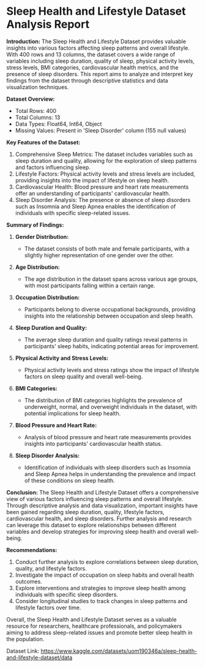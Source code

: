 # Sleep Health and Lifestyle Dataset Analysis Report

**Introduction:**
The Sleep Health and Lifestyle Dataset provides valuable insights into various factors affecting sleep patterns and overall lifestyle. With 400 rows and 13 columns, the dataset covers a wide range of variables including sleep duration, quality of sleep, physical activity levels, stress levels, BMI categories, cardiovascular health metrics, and the presence of sleep disorders. This report aims to analyze and interpret key findings from the dataset through descriptive statistics and data visualization techniques.

**Dataset Overview:**
- Total Rows: 400
- Total Columns: 13
- Data Types: Float64, Int64, Object
- Missing Values: Present in 'Sleep Disorder' column (155 null values)

**Key Features of the Dataset:**
1. Comprehensive Sleep Metrics: The dataset includes variables such as sleep duration and quality, allowing for the exploration of sleep patterns and factors influencing sleep.
2. Lifestyle Factors: Physical activity levels and stress levels are included, providing insights into the impact of lifestyle on sleep health.
3. Cardiovascular Health: Blood pressure and heart rate measurements offer an understanding of participants' cardiovascular health.
4. Sleep Disorder Analysis: The presence or absence of sleep disorders such as Insomnia and Sleep Apnea enables the identification of individuals with specific sleep-related issues.

**Summary of Findings:**
1. **Gender Distribution:**
   - The dataset consists of both male and female participants, with a slightly higher representation of one gender over the other.

2. **Age Distribution:**
   - The age distribution in the dataset spans across various age groups, with most participants falling within a certain range.

3. **Occupation Distribution:**
   - Participants belong to diverse occupational backgrounds, providing insights into the relationship between occupation and sleep health.

4. **Sleep Duration and Quality:**
   - The average sleep duration and quality ratings reveal patterns in participants' sleep habits, indicating potential areas for improvement.

5. **Physical Activity and Stress Levels:**
   - Physical activity levels and stress ratings show the impact of lifestyle factors on sleep quality and overall well-being.

6. **BMI Categories:**
   - The distribution of BMI categories highlights the prevalence of underweight, normal, and overweight individuals in the dataset, with potential implications for sleep health.

7. **Blood Pressure and Heart Rate:**
   - Analysis of blood pressure and heart rate measurements provides insights into participants' cardiovascular health status.

8. **Sleep Disorder Analysis:**
   - Identification of individuals with sleep disorders such as Insomnia and Sleep Apnea helps in understanding the prevalence and impact of these conditions on sleep health.

**Conclusion:**
The Sleep Health and Lifestyle Dataset offers a comprehensive view of various factors influencing sleep patterns and overall lifestyle. Through descriptive analysis and data visualization, important insights have been gained regarding sleep duration, quality, lifestyle factors, cardiovascular health, and sleep disorders. Further analysis and research can leverage this dataset to explore relationships between different variables and develop strategies for improving sleep health and overall well-being.

**Recommendations:**
1. Conduct further analysis to explore correlations between sleep duration, quality, and lifestyle factors.
2. Investigate the impact of occupation on sleep habits and overall health outcomes.
3. Explore interventions and strategies to improve sleep health among individuals with specific sleep disorders.
4. Consider longitudinal studies to track changes in sleep patterns and lifestyle factors over time.

Overall, the Sleep Health and Lifestyle Dataset serves as a valuable resource for researchers, healthcare professionals, and policymakers aiming to address sleep-related issues and promote better sleep health in the population.

Dataset Link: https://www.kaggle.com/datasets/uom190346a/sleep-health-and-lifestyle-dataset/data
